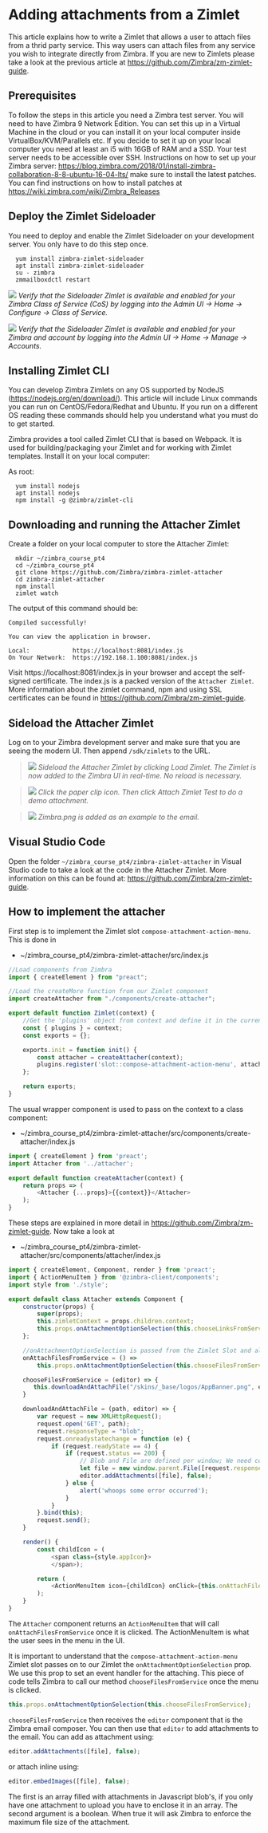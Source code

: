 # Adding attachments from a Zimlet

This article explains how to write a Zimlet that allows a user to attach files from a thrid party service. This way users can attach files from any service you wish to integrate directly from Zimbra. If you are new to Zimlets please take a look at the previous article at https://github.com/Zimbra/zm-zimlet-guide.

## Prerequisites 

To follow the steps in this article you need a Zimbra test server. You will need to have Zimbra 9 Network Edition. You can set this up in a Virtual Machine in the cloud or you can install it on your local computer inside VirtualBox/KVM/Parallels etc. If you decide to set it up on your local computer you need at least an i5 with 16GB of RAM and a SSD. Your test server needs to be accessible over SSH. Instructions on how to set up your Zimbra server: https://blog.zimbra.com/2018/01/install-zimbra-collaboration-8-8-ubuntu-16-04-lts/ make sure to install the latest patches. You can find instructions on how to install patches at https://wiki.zimbra.com/wiki/Zimbra_Releases

## Deploy the Zimlet Sideloader

You need to deploy and enable the Zimlet Sideloader on your development server. You only have to do this step once. 

      yum install zimbra-zimlet-sideloader
      apt install zimbra-zimlet-sideloader
      su - zimbra
      zmmailboxdctl restart

![](screenshots/01-COS-Zimlet.png)
*Verify that the Sideloader Zimlet is available and enabled for your Zimbra Class of Service (CoS) by logging into the Admin UI -> Home -> Configure -> Class of Service.*

![](screenshots/02-User-Zimlet.png)
*Verify that the Sideloader Zimlet is available and enabled for your Zimbra and account by logging into the Admin UI -> Home -> Manage -> Accounts.*

## Installing Zimlet CLI

You can develop Zimbra Zimlets on any OS supported by NodeJS (https://nodejs.org/en/download/). This article will include Linux commands you can run on CentOS/Fedora/Redhat and Ubuntu. If you run on a different OS reading these commands should help you understand what you must do to get started. 

Zimbra provides a tool called Zimlet CLI that is based on Webpack. It is used for building/packaging your Zimlet and for working with Zimlet templates. Install it on your local computer:

As root:

      yum install nodejs
      apt install nodejs
      npm install -g @zimbra/zimlet-cli


## Downloading and running the Attacher Zimlet

Create a folder on your local computer to store the Attacher Zimlet:

      mkdir ~/zimbra_course_pt4
      cd ~/zimbra_course_pt4
      git clone https://github.com/Zimbra/zimbra-zimlet-attacher
      cd zimbra-zimlet-attacher
      npm install
      zimlet watch

The output of this command should be:

```
Compiled successfully!

You can view the application in browser.

Local:            https://localhost:8081/index.js
On Your Network:  https://192.168.1.100:8081/index.js
```

Visit https://localhost:8081/index.js in your browser and accept the self-signed certificate. The index.js is a packed version of the `Attacher Zimlet`. More information about the zimlet command, npm and using SSL certificates can be found in https://github.com/Zimbra/zm-zimlet-guide. 

## Sideload the Attacher Zimlet

Log on to your Zimbra development server and make sure that you are seeing the modern UI. Then append `/sdk/zimlets` to the URL.

> ![](screenshots/03-Sideload.png)
*Sideload the Attacher Zimlet by clicking Load Zimlet. The Zimlet is now added to the Zimbra UI in real-time. No reload is necessary.*

> ![](screenshots/04-attacher.png)
*Click the paper clip icon. Then click Attach Zimlet Test to do a demo attachment.*

> ![](screenshots/05-attaching.png)
*Zimbra.png is added as an example to the email.*

## Visual Studio Code

Open the folder `~/zimbra_course_pt4/zimbra-zimlet-attacher` in Visual Studio code to take a look at the code in the Attacher Zimlet. More information on this can be found at: https://github.com/Zimbra/zm-zimlet-guide.

## How to implement the attacher

First step is to implement the Zimlet slot `compose-attachment-action-menu`. This is done in 

* ~/zimbra_course_pt4/zimbra-zimlet-attacher/src/index.js

```javascript
//Load components from Zimbra
import { createElement } from "preact";

//Load the createMore function from our Zimlet component
import createAttacher from "./components/create-attacher";

export default function Zimlet(context) {
	//Get the 'plugins' object from context and define it in the current scope
	const { plugins } = context;
	const exports = {};

	exports.init = function init() {
		const attacher = createAttacher(context);
		plugins.register('slot::compose-attachment-action-menu', attacher);
	};

	return exports;
}

```

The usual wrapper component is used to pass on the context to a class component:

* ~/zimbra_course_pt4/zimbra-zimlet-attacher/src/components/create-attacher/index.js

```javascript
import { createElement } from 'preact';
import Attacher from '../attacher';

export default function createAttacher(context) {
	return props => (
		<Attacher {...props}>{{context}}</Attacher>
	);
}

```

These steps are explained in more detail in https://github.com/Zimbra/zm-zimlet-guide. Now take a look at

* ~/zimbra_course_pt4/zimbra-zimlet-attacher/src/components/attacher/index.js

```javascript
import { createElement, Component, render } from 'preact';
import { ActionMenuItem } from '@zimbra-client/components';
import style from './style';

export default class Attacher extends Component {
    constructor(props) {
        super(props);
        this.zimletContext = props.children.context;
        this.props.onAttachmentOptionSelection(this.chooseLinksFromService);
    };

    //onAttachmentOptionSelection is passed from the Zimlet Slot and allows to add an event handler
    onAttachFilesFromService = () =>
        this.props.onAttachmentOptionSelection(this.chooseFilesFromService);

    chooseFilesFromService = (editor) => {
       this.downloadAndAttachFile("/skins/_base/logos/AppBanner.png", editor);
    }

    downloadAndAttachFile = (path, editor) => {
        var request = new XMLHttpRequest();
        request.open('GET', path);
        request.responseType = "blob";
        request.onreadystatechange = function (e) {
            if (request.readyState == 4) {
                if (request.status == 200) {
                    // Blob and File are defined per window; We need compatibility with the parent Blob for attachments
                    let file = new window.parent.File([request.response], "Zimbra.png", { type: request.response.type });
                    editor.addAttachments([file], false);
                } else {
                    alert('whoops some error occurred');
                }
            }
        }.bind(this);
        request.send();    
    }

    render() {
        const childIcon = (
            <span class={style.appIcon}>
            </span>);

        return (
            <ActionMenuItem icon={childIcon} onClick={this.onAttachFilesFromService}>Attach Zimlet Test</ActionMenuItem>
        );
    }
}

```

The `Attacher` component returns an `ActionMenuItem` that will call `onAttachFilesFromService` once it is clicked. The ActionMenuItem is what the user sees in the menu in the UI.

It is important to understand that the `compose-attachment-action-menu` Zimlet slot passes on to our Zimlet the `onAttachmentOptionSelection` prop. We use this prop to set an event handler for the attaching. This piece of code tells Zimbra to call our method `chooseFilesFromService` once the menu is clicked.

```javascript
this.props.onAttachmentOptionSelection(this.chooseFilesFromService);
```

`chooseFilesFromService` then receives the `editor` component that is the Zimbra email composer. You can then use that `editor` to add attachments to the email. You can add as attachment using:

```javascript
editor.addAttachments([file], false);
```

or attach inline using:

```javascript
editor.embedImages([file], false);
```

The first is an array filled with attachments in Javascript blob's, if you only have one attachment to upload you have to enclose it in an array. The second argument is a boolean. When true it will ask Zimbra to enforce the maximum file size of the attachment.




